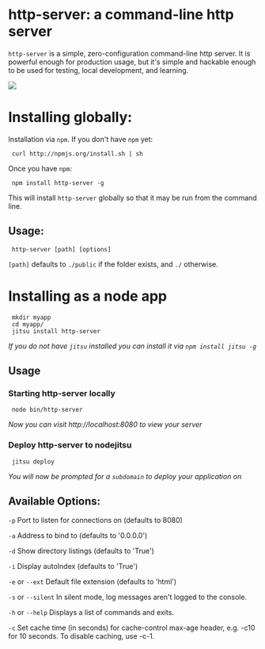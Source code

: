 # http-server: a command-line http server

`http-server` is a simple, zero-configuration command-line http server.  It is powerful enough for production usage, but it's simple and hackable enough to be used for testing, local development, and learning.

![](https://github.com/nodeapps/http-server/raw/master/screenshots/public.png)

# Installing globally:

Installation via `npm`.  If you don't have `npm` yet:

     curl http://npmjs.org/install.sh | sh
     
Once you have `npm`:

     npm install http-server -g
     
This will install `http-server` globally so that it may be run from the command line.

## Usage:

     http-server [path] [options]

`[path]` defaults to `./public` if the folder exists, and `./` otherwise.

# Installing as a node app

     mkdir myapp
     cd myapp/
     jitsu install http-server

*If you do not have `jitsu` installed you can install it via `npm install jitsu -g`*

## Usage

### Starting http-server locally

     node bin/http-server

*Now you can visit http://localhost:8080 to view your server*

### Deploy http-server to nodejitsu

     jitsu deploy

*You will now be prompted for a `subdomain` to deploy your application on*

## Available Options:

`-p` Port to listen for connections on (defaults to 8080)

`-a` Address to bind to (defaults to '0.0.0.0')

`-d` Show directory listings (defaults to 'True')

`-i` Display autoIndex (defaults to 'True')

`-e` or `--ext` Default file extension (defaults to 'html')

`-s` or `--silent` In silent mode, log messages aren't logged to the console.

`-h` or `--help` Displays a list of commands and exits.

`-c` Set cache time (in seconds) for cache-control max-age header, e.g. -c10 for 10 seconds. To disable caching, use -c-1.
